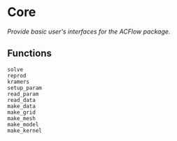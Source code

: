 # Core

*Provide basic user's interfaces for the ACFlow package.*

## Functions

```@docs
solve
reprod
kramers
setup_param
read_param
read_data
make_data
make_grid
make_mesh
make_model
make_kernel
```
